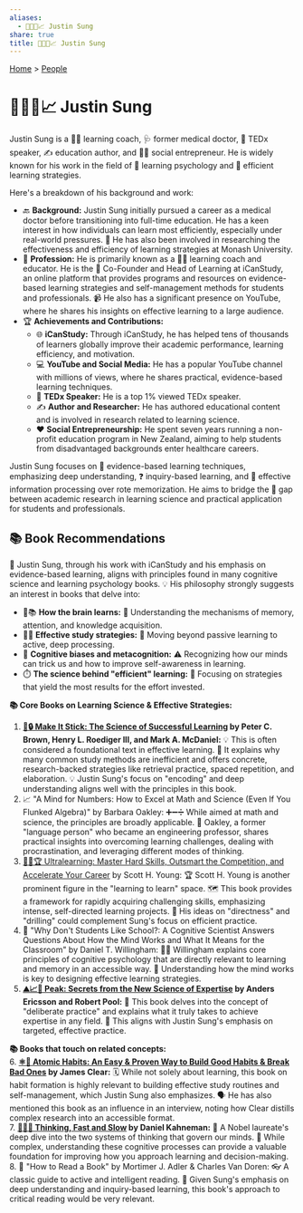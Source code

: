 ```yaml
---
aliases:
  - 🧠👨‍🎓📈 Justin Sung
share: true
title: 🧠👨‍🎓📈 Justin Sung
---
```

[Home](../index.md) > [People](./index.md)  
# 🧠👨‍🎓📈 Justin Sung  
Justin Sung is a 🧑‍🏫 learning coach, 🩺 former medical doctor, 🎤 TEDx speaker, ✍️ education author, and 🧑‍💼 social entrepreneur. He is widely known for his work in the field of 🧠 learning psychology and 🚀 efficient learning strategies.  
  
Here's a breakdown of his background and work:  
  
* 🔙 **Background:** Justin Sung initially pursued a career as a medical doctor before transitioning into full-time education. He has a keen interest in how individuals can learn most efficiently, especially under real-world pressures. 🏫 He has also been involved in researching the effectiveness and efficiency of learning strategies at Monash University.  
* 💼 **Profession:** He is primarily known as a 🧑‍🏫 learning coach and educator. He is the 🤝 Co-Founder and Head of Learning at iCanStudy, an online platform that provides programs and resources on evidence-based learning strategies and self-management methods for students and professionals. 📹 He also has a significant presence on YouTube, where he shares his insights on effective learning to a large audience.  
* 🏆 **Achievements and Contributions:**  
    * 🌐 **iCanStudy:** Through iCanStudy, he has helped tens of thousands of learners globally improve their academic performance, learning efficiency, and motivation.  
    * 💻 **YouTube and Social Media:** He has a popular YouTube channel with millions of views, where he shares practical, evidence-based learning techniques.  
    * 🎤 **TEDx Speaker:** He is a top 1% viewed TEDx speaker.  
    * ✍️ **Author and Researcher:** He has authored educational content and is involved in research related to learning science.  
    * ❤️ **Social Entrepreneurship:** He spent seven years running a non-profit education program in New Zealand, aiming to help students from disadvantaged backgrounds enter healthcare careers.  
  
Justin Sung focuses on 🔬 evidence-based learning techniques, emphasizing deep understanding, ❓ inquiry-based learning, and 🧠 effective information processing over rote memorization. He aims to bridge the 🌉 gap between academic research in learning science and practical application for students and professionals.  
  
## 📚 Book Recommendations  
🧠 Justin Sung, through his work with iCanStudy and his emphasis on evidence-based learning, aligns with principles found in many cognitive science and learning psychology books. 💡 His philosophy strongly suggests an interest in books that delve into:  
  
* 🧠📚 **How the brain learns:** 🧠 Understanding the mechanisms of memory, attention, and knowledge acquisition.  
* 🧑‍🏫 **Effective study strategies:** 🚀 Moving beyond passive learning to active, deep processing.  
* 🤔 **Cognitive biases and metacognition:** ⚠️ Recognizing how our minds can trick us and how to improve self-awareness in learning.  
* ⏱️ **The science behind "efficient" learning:** 🎯 Focusing on strategies that yield the most results for the effort invested.  
  
**📚 Core Books on Learning Science & Effective Strategies:**  
1. **[🧠🔒 Make It Stick: The Science of Successful Learning](../books/make-it-stick.md) by Peter C. Brown, Henry L. Roediger III, and Mark A. McDaniel:** 💡 This is often considered a foundational text in effective learning. 🚫 It explains why many common study methods are inefficient and offers concrete, research-backed strategies like retrieval practice, spaced repetition, and elaboration. 💡 Justin Sung's focus on "encoding" and deep understanding aligns well with the principles in this book.  
2. 📈 "A Mind for Numbers: How to Excel at Math and Science (Even If You Flunked Algebra)" by Barbara Oakley: ➕➖➗ While aimed at math and science, the principles are broadly applicable. 🧠 Oakley, a former "language person" who became an engineering professor, shares practical insights into overcoming learning challenges, dealing with procrastination, and leveraging different modes of thinking.  
3. [🚀🧠🏆 Ultralearning: Master Hard Skills, Outsmart the Competition, and Accelerate Your Career](../books/ultralearning-master-hard-skills-outsmart-the-competition-and-accelerate-your-career.md) by Scott H. Young: 🏆 Scott H. Young is another prominent figure in the "learning to learn" space. 🗺️ This book provides a framework for rapidly acquiring challenging skills, emphasizing intense, self-directed learning projects. 💪 His ideas on "directness" and "drilling" could complement Sung's focus on efficient practice.  
4. 🏫 "Why Don't Students Like School?: A Cognitive Scientist Answers Questions About How the Mind Works and What It Means for the Classroom" by Daniel T. Willingham: 🧑‍🏫 Willingham explains core principles of cognitive psychology that are directly relevant to learning and memory in an accessible way. 🤔 Understanding how the mind works is key to designing effective learning strategies.  
5. **[⛰️📈🥇 Peak: Secrets from the New Science of Expertise](../books/peak.md) by Anders Ericsson and Robert Pool:** 🎯 This book delves into the concept of "deliberate practice" and explains what it truly takes to achieve expertise in any field. 🎯 This aligns with Justin Sung's emphasis on targeted, effective practice.  
  
**📚 Books that touch on related concepts:**  
6. **[⚛️🔄 Atomic Habits: An Easy & Proven Way to Build Good Habits & Break Bad Ones](../books/atomic-habits.md) by James Clear:** 🗓️ While not solely about learning, this book on habit formation is highly relevant to building effective study routines and self-management, which Justin Sung also emphasizes. 🗣️ He has also mentioned this book as an influence in an interview, noting how Clear distills complex research into an accessible format.  
7. **[🤔🐇🐢 Thinking, Fast and Slow](../books/thinking-fast-and-slow.md) by Daniel Kahneman:** 🧠 A Nobel laureate's deep dive into the two systems of thinking that govern our minds. 🤯 While complex, understanding these cognitive processes can provide a valuable foundation for improving how you approach learning and decision-making.  
8. 📖 "How to Read a Book" by Mortimer J. Adler & Charles Van Doren: 👓 A classic guide to active and intelligent reading. 🧐 Given Sung's emphasis on deep understanding and inquiry-based learning, this book's approach to critical reading would be very relevant.